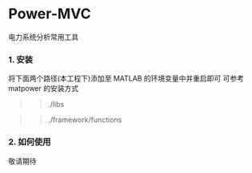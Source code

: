 # Power-MVC
电力系统分析常用工具

### 1. 安装

将下面两个路径(本工程下)添加至 MATLAB 的环境变量中并重启即可
可参考 matpower 的安装方式

>> ./libs

>> ./framework/functions

### 2. 如何使用

敬请期待
